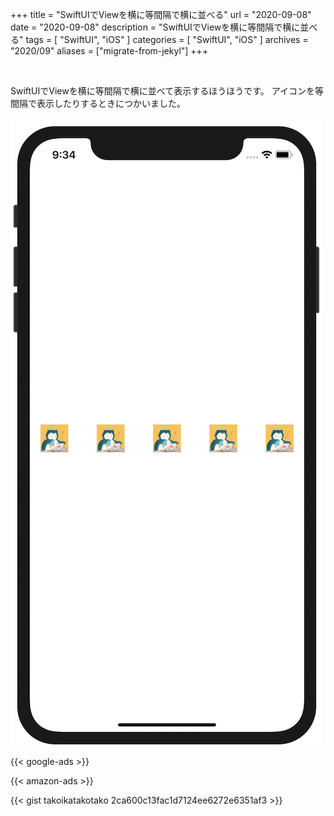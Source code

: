 +++
title =  "SwiftUIでViewを横に等間隔で横に並べる"
url = "2020-09-08"
date = "2020-09-08"
description = "SwiftUIでViewを横に等間隔で横に並べる"
tags = [
  "SwiftUI",
  "iOS"
]
categories = [
  "SwiftUI",
  "iOS"
]
archives = "2020/09"
aliases = ["migrate-from-jekyl"]
+++

<br>

SwiftUIでViewを横に等間隔で横に並べて表示するほうほうです。
アイコンを等間隔で表示したりするときにつかいました。

![SwiftUI](1.png)

<!-- Google Ads -->
{{< google-ads >}}

<!-- Amazon Ads -->
{{< amazon-ads >}}

{{< gist takoikatakotako 2ca600c13fac1d7124ee6272e6351af3 >}}
